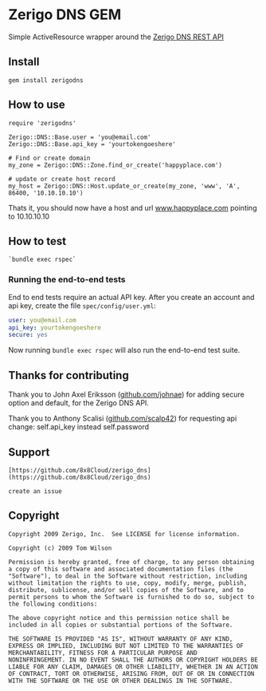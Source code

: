 # Zerigo DNS GEM

Simple ActiveResource wrapper around the [Zerigo DNS REST API](https://www.zerigo.com/docs/apis/dns/1.1)



## Install

    gem install zerigodns
    
## How to use

    require 'zerigodns'
    
    Zerigo::DNS::Base.user = 'you@email.com'
    Zerigo::DNS::Base.api_key = 'yourtokengoeshere'
    
    # Find or create domain
    my_zone = Zerigo::DNS::Zone.find_or_create('happyplace.com')
    
    # update or create host record
    my_host = Zerigo::DNS::Host.update_or_create(my_zone, 'www', 'A', 86400, '10.10.10.10')
    
Thats it, you should now have a host and url www.happyplace.com pointing to 10.10.10.10


## How to test

    `bundle exec rspec`

### Running the end-to-end tests

End to end tests require an actual API key.  After you create an account and api key, create the file `spec/config/user.yml`:

```yaml
user: you@email.com
api_key: yourtokengoeshere
secure: yes
```


Now running `bundle exec rspec` will also run the end-to-end test suite.
## Thanks for contributing

Thank you to John Axel Eriksson ([github.com/johnae](http://github.com/johnae)) for adding secure option and default, for the Zerigo DNS API.

Thank you to Anthony Scalisi
([github.com/scalp42](https://github.com/scalp42)) for requesting api change: self.api_key instead self.password


## Support

    [https://github.com/8x8Cloud/zerigo_dns](https://github.com/8x8Cloud/zerigo_dns)
    
    create an issue

## Copyright

    Copyright 2009 Zerigo, Inc.  See LICENSE for license information.

    Copyright (c) 2009 Tom Wilson

    Permission is hereby granted, free of charge, to any person obtaining
    a copy of this software and associated documentation files (the
    "Software"), to deal in the Software without restriction, including
    without limitation the rights to use, copy, modify, merge, publish,
    distribute, sublicense, and/or sell copies of the Software, and to
    permit persons to whom the Software is furnished to do so, subject to
    the following conditions:

    The above copyright notice and this permission notice shall be
    included in all copies or substantial portions of the Software.

    THE SOFTWARE IS PROVIDED "AS IS", WITHOUT WARRANTY OF ANY KIND,
    EXPRESS OR IMPLIED, INCLUDING BUT NOT LIMITED TO THE WARRANTIES OF
    MERCHANTABILITY, FITNESS FOR A PARTICULAR PURPOSE AND
    NONINFRINGEMENT. IN NO EVENT SHALL THE AUTHORS OR COPYRIGHT HOLDERS BE
    LIABLE FOR ANY CLAIM, DAMAGES OR OTHER LIABILITY, WHETHER IN AN ACTION
    OF CONTRACT, TORT OR OTHERWISE, ARISING FROM, OUT OF OR IN CONNECTION
    WITH THE SOFTWARE OR THE USE OR OTHER DEALINGS IN THE SOFTWARE.
